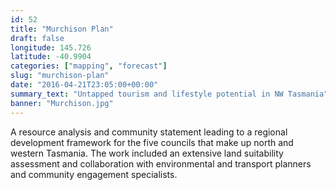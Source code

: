 ```yaml
---
id: 52
title: "Murchison Plan"
draft: false
longitude: 145.726
latitude: -40.9904
categories: ["mapping", "forecast"]
slug: "murchison-plan"
date: "2016-04-21T23:05:00+00:00"
summary_text: "Untapped tourism and lifestyle potential in NW Tasmania"
banner: "Murchison.jpg"
---
```


A resource analysis and community statement leading to a regional development framework for the five councils that make up north and western Tasmania. The work included an extensive land suitability assessment and collaboration with environmental and transport&nbsp;planners and community engagement specialists.
